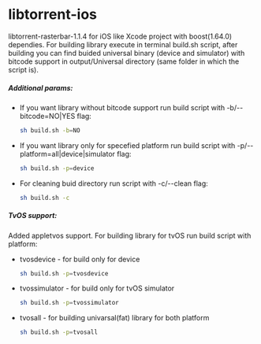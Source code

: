 # libtorrent-ios

libtorrent-rasterbar-1.1.4 for iOS like Xcode project with boost(1.64.0) dependies.
For building library execute in terminal build.sh script, after building you can find buided universal binary (device and simulator) with bitcode support in output/Universal directory (same folder in which the script is).

##### Additional params:
- If you want library without bitcode support run build script with -b/--bitcode=NO|YES flag:
    ```sh
    sh build.sh -b=NO
    ```

- If you want library only for specefied platform run build script with -p/--platform=all|device|simulator flag:
    ```sh
    sh build.sh -p=device
    ```

- For cleaning buid directory run script with -c/--clean flag:
    ```sh
    sh build.sh -c
    ```
##### TvOS support:
  Added appletvos support. For building library for tvOS run build script with platform:
  - tvosdevice - for build only for device

    ```sh
    sh build.sh -p=tvosdevice
    ```

  - tvossimulator - for build only for tvOS simulator

    ```sh
    sh build.sh -p=tvossimulator
    ```

  - tvosall - for building univarsal(fat) library for both platform

    ```sh
    sh build.sh -p=tvosall
    ```
